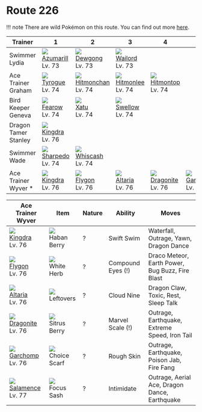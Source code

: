 # Route 226

!!! note
    There are wild Pokémon on this route. You can find out more [here](/wild_pokemon/route_226/).


Trainer              | 1                                    | 2                                    | 3                                    | 4                                    | 5                                    | 6                                    
---                  | ---                                  | ---                                  | ---                                  | ---                                  | ---                                  | ---                                  
Swimmer Lydia        | ![][184]<br> [Azumarill]<br> Lv. 73  | ![][087]<br> [Dewgong]<br> Lv. 73    | ![][321]<br> [Wailord]<br> Lv. 73    
Ace Trainer Graham   | ![][236]<br> [Tyrogue]<br> Lv. 74    | ![][107]<br> [Hitmonchan]<br> Lv. 74 | ![][106]<br> [Hitmonlee]<br> Lv. 74  | ![][237]<br> [Hitmontop]<br> Lv. 74  
Bird Keeper Geneva   | ![][022]<br> [Fearow]<br> Lv. 74     | ![][178]<br> [Xatu]<br> Lv. 74       | ![][277]<br> [Swellow]<br> Lv. 74    
Dragon Tamer Stanley | ![][230]<br> [Kingdra]<br> Lv. 76    
Swimmer Wade         | ![][319]<br> [Sharpedo]<br> Lv. 74   | ![][340]<br> [Whiscash]<br> Lv. 74   
Ace Trainer Wyver *  | ![][230]<br> [Kingdra]<br> Lv. 76    | ![][330]<br> [Flygon]<br> Lv. 76     | ![][334]<br> [Altaria]<br> Lv. 76    | ![][149]<br> [Dragonite]<br> Lv. 76  | ![][445]<br> [Garchomp]<br> Lv. 76   | ![][373]<br> [Salamence]<br> Lv. 77  

Ace Trainer Wyver                   | Item                               | Nature | Ability           | Moves                                          
---                                 | ---                                | --- | ---               | ---                                            
![][230]<br> [Kingdra]<br> Lv. 76   | ![][haban-berry]<br> Haban Berry   | ? | Swift Swim        | Waterfall, Outrage, Yawn, Dragon Dance         
![][330]<br> [Flygon]<br> Lv. 76    | ![][white-herb]<br> White Herb     | ? | Compound Eyes (!) | Draco Meteor, Earth Power, Bug Buzz, Fire Blast
![][334]<br> [Altaria]<br> Lv. 76   | ![][leftovers]<br> Leftovers       | ? | Cloud Nine        | Dragon Claw, Toxic, Rest, Sleep Talk           
![][149]<br> [Dragonite]<br> Lv. 76 | ![][sitrus-berry]<br> Sitrus Berry | ? | Marvel Scale (!)  | Outrage, Earthquake, Extreme Speed, Iron Tail  
![][445]<br> [Garchomp]<br> Lv. 76  | ![][choice-scarf]<br> Choice Scarf | ? | Rough Skin        | Outrage, Earthquake, Poison Jab, Fire Fang     
![][373]<br> [Salamence]<br> Lv. 77 | ![][focus-sash]<br> Focus Sash     | ? | Intimidate        | Outrage, Aerial Ace, Dragon Dance, Earthquake  


[Fearow]: /pokemon_changes/022/
[Dewgong]: /pokemon_changes/087/
[Hitmonlee]: /pokemon_changes/106/
[Hitmonchan]: /pokemon_changes/107/
[Dragonite]: /pokemon_changes/149/
[Xatu]: /pokemon_changes/178/
[Azumarill]: /pokemon_changes/184/
[Kingdra]: /pokemon_changes/230/
[Tyrogue]: /pokemon_changes/236/
[Hitmontop]: /pokemon_changes/237/
[Swellow]: /pokemon_changes/277/
[Sharpedo]: /pokemon_changes/319/
[Wailord]: /pokemon_changes/321/
[Flygon]: /pokemon_changes/330/
[Altaria]: /pokemon_changes/334/
[Whiscash]: /pokemon_changes/340/
[Salamence]: /pokemon_changes/373/
[Garchomp]: /pokemon_changes/445/
[choice-scarf]: /img/items/choice-scarf.png
[focus-sash]: /img/items/focus-sash.png
[haban-berry]: /img/items/haban-berry.png
[leftovers]: /img/items/leftovers.png
[sitrus-berry]: /img/items/sitrus-berry.png
[white-herb]: /img/items/white-herb.png
[022]: /img/pokemon/022.png
[087]: /img/pokemon/087.png
[106]: /img/pokemon/106.png
[107]: /img/pokemon/107.png
[149]: /img/pokemon/149.png
[178]: /img/pokemon/178.png
[184]: /img/pokemon/184.png
[230]: /img/pokemon/230.png
[236]: /img/pokemon/236.png
[237]: /img/pokemon/237.png
[277]: /img/pokemon/277.png
[319]: /img/pokemon/319.png
[321]: /img/pokemon/321.png
[330]: /img/pokemon/330.png
[334]: /img/pokemon/334.png
[340]: /img/pokemon/340.png
[373]: /img/pokemon/373.png
[445]: /img/pokemon/445.png
